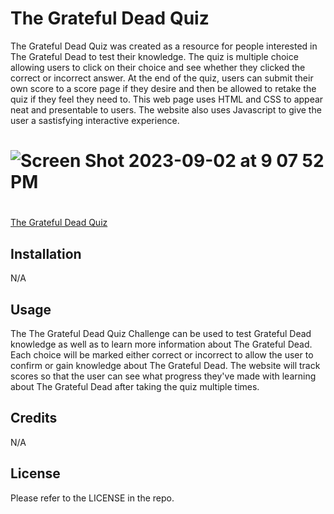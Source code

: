 # The Grateful Dead Quiz

The Grateful Dead Quiz was created as a resource for people interested in The Grateful Dead to test their knowledge. The quiz is multiple choice allowing users to click on their choice and see whether they clicked the correct or incorrect answer. At the end of the quiz, users can submit their own score to a score page if they desire and then be allowed to retake the quiz if they feel they need to. This web page uses HTML and CSS to appear neat and presentable to users. The website also uses Javascript to give the user a sastisfying interactive experience. 

# ![Screen Shot 2023-09-02 at 9 07 52 PM](https://github.com/BrainAtoms/Coding_Quiz/assets/61917285/24cba32e-828d-4408-b87d-0561d12495d2)

#
[The Grateful Dead Quiz](https://brainatoms.github.io/The_Grateful_Dead_Quiz/)

## Installation

N/A

## Usage

The The Grateful Dead Quiz Challenge can be used to test Grateful Dead knowledge as well as to learn more information about The Grateful Dead. Each choice will be marked either correct or incorrect to allow the user to confirm or gain knowledge about The Grateful Dead. The website will track scores so that the user can see what progress they've made with learning about The Grateful Dead after taking the quiz multiple times. 

## Credits

N/A

## License

Please refer to the LICENSE in the repo.